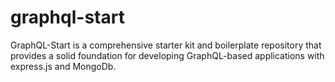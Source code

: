 # graphql-start
GraphQL-Start is a comprehensive starter kit and boilerplate repository that provides a solid foundation for developing GraphQL-based applications with express.js and MongoDb.
